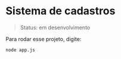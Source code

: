 <h1>Sistema de cadastros</h1>

> Status: em desenvolvimento

Para rodar esse projeto, digite:

```
node app.js
```
